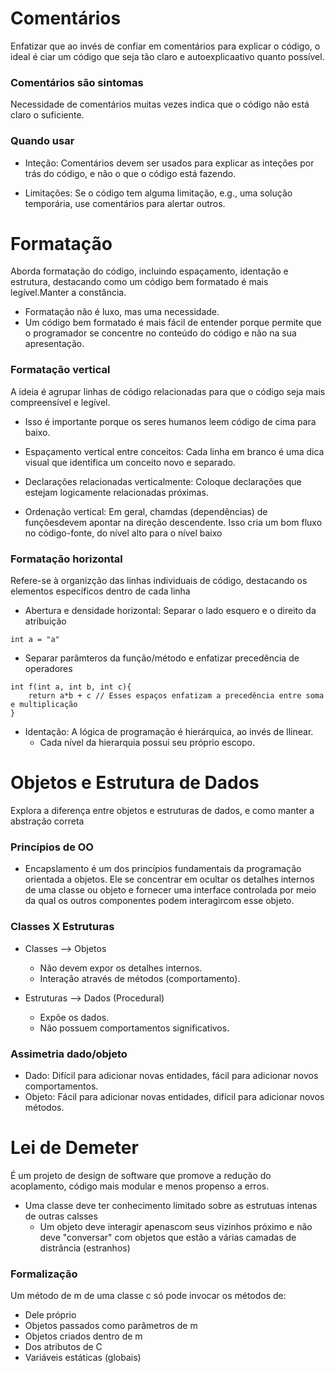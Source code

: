 # Comentários

Enfatizar que ao invés de confiar em comentários para explicar o código, o ideal é ciar um código que seja tão claro e autoexplicaativo quanto possível.

### Comentários são sintomas

Necessidade de comentários muitas vezes indica que o código não está claro o suficiente.

### Quando usar

- Inteção: Comentários devem ser usados para explicar as inteções por trás do código, e não o que o código está fazendo.

- Limitações: Se o código tem alguma limitação, e.g., uma solução temporária, use comentários para alertar outros.

# Formatação

Aborda formatação do código, incluindo espaçamento, identação e estrutura, destacando como um código bem formatado é mais legível.Manter a constância.

- Formatação não é luxo, mas uma necessidade.
- Um código bem formatado é mais fácil de entender porque permite que o programador se concentre no conteúdo do código e não na sua apresentação.

### Formatação vertical

A ideia é agrupar linhas de código relacionadas para que o código seja mais compreensível e legível.

- Isso é importante porque os seres humanos leem código de cima para baixo.

- Espaçamento vertical entre conceitos: Cada linha em branco é uma dica visual que identifica um conceito novo e separado.

- Declarações relacionadas verticalmente: Coloque declarações que estejam logicamente relacionadas próximas.

- Ordenação vertical: Em geral, chamdas (dependências) de funçõesdevem apontar na direção descendente. Isso cria um bom fluxo no código-fonte, do nível alto para o nível baixo

### Formatação horizontal

Refere-se à organizção das linhas individuais de código, destacando os elementos específicos dentro de cada linha

- Abertura e densidade horizontal: Separar o lado esquero e o direito da atribuição

```
int a = "a"
```

- Separar parâmteros da função/método e enfatizar precedência de operadores

```
int f(int a, int b, int c){
    return a*b + c // Esses espaços enfatizam a precedência entre soma e multiplicação
}
```

- Identação: A lógica de programação é hierárquica, ao invés de llinear.
    - Cada nível da hierarquia possui seu próprio escopo.

# Objetos e Estrutura de Dados

Explora a diferença entre objetos e estruturas de dados, e como manter a abstração correta

### Princípios de OO

- Encapslamento é um dos princípios fundamentais da programação orientada a objetos. Ele se concentrar em ocultar os detalhes internos de uma classe ou objeto e fornecer uma interface controlada por meio da qual os outros componentes podem interagircom esse objeto.

### Classes X Estruturas

- Classes --> Objetos
    - Não devem expor os detalhes internos.
    - Interação através de métodos (comportamento).

- Estruturas --> Dados (Procedural)
    - Expõe os dados.
    - Não possuem comportamentos significativos.

### Assimetria dado/objeto

- Dado: Difícil para adicionar novas entidades, fácil para adicionar novos comportamentos.
- Objeto: Fácil para adicionar novas entidades, difícil para adicionar novos métodos.

# Lei de Demeter

É um projeto de design de software que promove a redução do acoplamento, código mais modular e menos propenso a erros.

- Uma classe deve ter conhecimento limitado sobre as estrutuas intenas de outras calsses
    - Um objeto deve interagir apenascom seus vizinhos próximo e não deve "conversar" com objetos que estão a várias camadas de distrância (estranhos)

### Formalização

Um método de m de uma classe c só pode invocar os métodos de:

- Dele próprio
- Objetos passados como parâmetros de m
- Objetos criados dentro de m
- Dos atributos de C
- Variáveis estáticas (globais)
